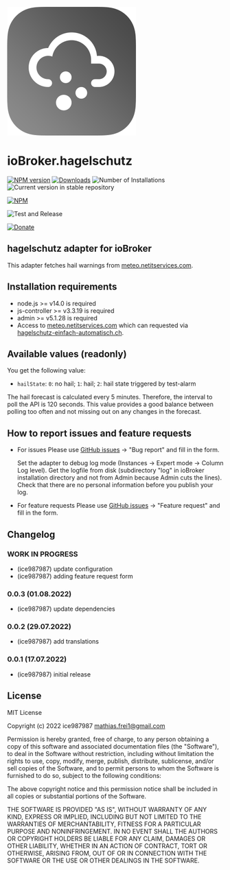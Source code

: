 ![Logo](admin/hagelschutz.png)
# ioBroker.hagelschutz

[![NPM version](https://img.shields.io/npm/v/iobroker.hagelschutz.svg)](https://www.npmjs.com/package/iobroker.hagelschutz)
[![Downloads](https://img.shields.io/npm/dm/iobroker.hagelschutz.svg)](https://www.npmjs.com/package/iobroker.hagelschutz)
![Number of Installations](https://iobroker.live/badges/hagelschutz-installed.svg)
![Current version in stable repository](https://img.shields.io/badge/stable-not%20published-%23264777)
<!-- ![Current version in stable repository](https://iobroker.live/badges/hagelschutz-stable.svg) -->
<!-- [![Dependency Status](https://img.shields.io/david/ice987987/iobroker.hagelschutz.svg)](https://david-dm.org/ice987987/iobroker.hagelschutz) -->

[![NPM](https://nodei.co/npm/iobroker.hagelschutz.png?downloads=true)](https://nodei.co/npm/iobroker.hagelschutz/)

![Test and Release](https://github.com/ice987987/ioBroker.hagelschutz/workflows/Test%20and%20Release/badge.svg)

[![Donate](https://img.shields.io/badge/donate-paypal-blue?style=flat)](https://paypal.me/ice987987)

## hagelschutz adapter for ioBroker

This adapter fetches hail warnings from [meteo.netitservices.com](https://meteo.netitservices.com).

## Installation requirements

* node.js >= v14.0 is required
* js-controller >= v3.3.19 is required
* admin >= v5.1.28 is required
* Access to [meteo.netitservices.com](https://meteo.netitservices.com) which can requested via [hagelschutz-einfach-automatisch.ch](https://www.hagelschutz-einfach-automatisch.ch/eigentuemer-verwaltungen/produkt/ich-habe-interesse.html). 

## Available values (readonly)

You get the following value:
* `hailState`: `0`: no hail; `1`: hail; `2`: hail state triggered by test-alarm

The hail forecast is calculated every 5 minutes. Therefore, the interval to poll the API is 120 seconds. This value provides a good balance between polling too often and not missing out on any changes in the forecast.

## How to report issues and feature requests

* For issues
    Please use [GitHub issues](https://github.com/ice987987/ioBroker.hagelschutz/issues/new/choose) -> "Bug report" and fill in the form.

    Set the adapter to debug log mode (Instances -> Expert mode -> Column Log level). Get the logfile from disk (subdirectory "log" in ioBroker installation directory and not from Admin because Admin cuts the lines). Check that there are no personal information before you publish your log.

* For feature requests
    Please use [GitHub issues](https://github.com/ice987987/ioBroker.hagelschutz/issues/new/choose) -> "Feature request" and fill in the form.

## Changelog

<!-- ### **WORK IN PROGRESS** -->

### **WORK IN PROGRESS**
* (ice987987) update configuration
* (ice987987) adding feature request form

### 0.0.3 (01.08.2022)
* (ice987987) update dependencies

### 0.0.2 (29.07.2022)
* (ice987987) add translations

### 0.0.1 (17.07.2022)
* (ice987987) initial release

## License
MIT License

Copyright (c) 2022 ice987987 <mathias.frei1@gmail.com>

Permission is hereby granted, free of charge, to any person obtaining a copy
of this software and associated documentation files (the "Software"), to deal
in the Software without restriction, including without limitation the rights
to use, copy, modify, merge, publish, distribute, sublicense, and/or sell
copies of the Software, and to permit persons to whom the Software is
furnished to do so, subject to the following conditions:

The above copyright notice and this permission notice shall be included in all
copies or substantial portions of the Software.

THE SOFTWARE IS PROVIDED "AS IS", WITHOUT WARRANTY OF ANY KIND, EXPRESS OR
IMPLIED, INCLUDING BUT NOT LIMITED TO THE WARRANTIES OF MERCHANTABILITY,
FITNESS FOR A PARTICULAR PURPOSE AND NONINFRINGEMENT. IN NO EVENT SHALL THE
AUTHORS OR COPYRIGHT HOLDERS BE LIABLE FOR ANY CLAIM, DAMAGES OR OTHER
LIABILITY, WHETHER IN AN ACTION OF CONTRACT, TORT OR OTHERWISE, ARISING FROM,
OUT OF OR IN CONNECTION WITH THE SOFTWARE OR THE USE OR OTHER DEALINGS IN THE
SOFTWARE.
